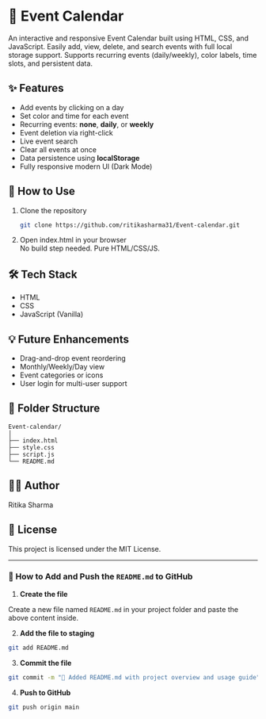 # 📅 Event Calendar

An interactive and responsive Event Calendar built using HTML, CSS, and JavaScript. Easily add, view, delete, and search events with full local storage support. Supports recurring events (daily/weekly), color labels, time slots, and persistent data.

## ✨ Features

- Add events by clicking on a day
- Set color and time for each event
- Recurring events: **none**, **daily**, or **weekly**
- Event deletion via right-click
- Live event search
- Clear all events at once
- Data persistence using **localStorage**
- Fully responsive modern UI (Dark Mode)





## 🚀 How to Use

1. Clone the repository  
   ```bash
   git clone https://github.com/ritikasharma31/Event-calendar.git
   ```
2. Open index.html in your browser  
No build step needed. Pure HTML/CSS/JS.

## 🛠️ Tech Stack
- HTML
- CSS
- JavaScript (Vanilla)

## 💡 Future Enhancements
- Drag-and-drop event reordering
- Monthly/Weekly/Day view
- Event categories or icons
- User login for multi-user support

## 📂 Folder Structure
```
Event-calendar/
│
├── index.html
├── style.css
├── script.js
└── README.md
```

## 👩‍💻 Author
Ritika Sharma

## 📃 License
This project is licensed under the MIT License.

---

### 📌 How to Add and Push the `README.md` to GitHub

1. **Create the file**

Create a new file named `README.md` in your project folder and paste the above content inside.

2. **Add the file to staging**

```bash
git add README.md
```

3. **Commit the file**

```bash
git commit -m "📝 Added README.md with project overview and usage guide"
```

4. **Push to GitHub**

```bash
git push origin main
